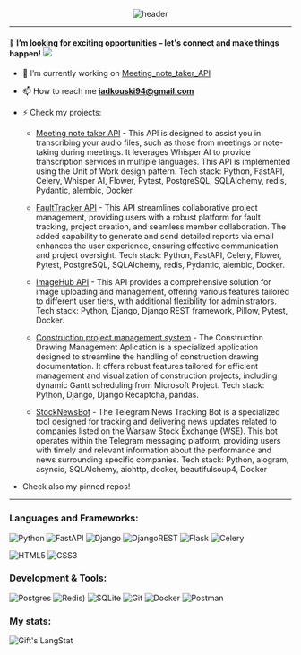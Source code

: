 <!--
**yara-vsk/yara-vsk** is a ✨ _special_ ✨ repository because its `README.md` (this file) appears on your GitHub profile.

Here are some ideas to get you started:

- 🔭 I’m currently working on ...
- 🌱 I’m currently learning ...
- 👯 I’m looking to collaborate on ...
- 🤔 I’m looking for help with ...
- 💬 Ask me about ...
- 📫 How to reach me: ...
- 😄 Pronouns: ...
- ⚡ Fun fact: ...
-->

<div align="center">

![header](https://capsule-render.vercel.app/api?type=venom&height=300&color=0:43cea2,100:185a9d&text=Hi,%20I'm%20Jarosław%20%20Jodkowski%20&reversal=false&fontAlign=50&desc=Python%20Developer%20based%20in%20Warsaw&section=header&textBg=false&fontColor=282829&stroke=023d37&animation=twinkling&descAlign=26&descAlignY=77&fontSize=60)

</div>

<hr>
<h4> 🚀 I’m looking for exciting opportunities – let's connect and make things happen!
<a href="mailto:iadkouski94@gmail.com" target="blank"><img src="https://img.shields.io/badge/Gmail-D14836?style=socials&logo=gmail&logoColor=white" /></a></h4>

- 🔭 I’m currently working on [Meeting_note_taker_API](https://github.com/yara-vsk/Meeting_note_taker_API)

- 📫 How to reach me **iadkouski94@gmail.com**
- ⚡ Check my projects:

  - [Meeting note taker API](https://github.com/yara-vsk/Meeting_note_taker_API) - This API is designed to assist you in transcribing your audio files, such as those from meetings or note-taking during meetings. It leverages Whisper AI to provide transcription services in multiple languages. This API is implemented using the Unit of Work design pattern. Tech stack: Python, FastAPI, Celery, Whisper AI, Flower, Pytest, PostgreSQL, SQLAlchemy, redis, Pydantic, alembic, Docker.

  - [FaultTracker API](https://github.com/yara-vsk/FaultTracker_API) - This API streamlines collaborative project management, providing users with a robust platform for fault tracking, project creation, and seamless member collaboration. The added capability to generate and send detailed reports via email enhances the user experience, ensuring effective communication and project oversight. Tech stack: Python, FastAPI, Celery, Flower, Pytest, PostgreSQL, SQLAlchemy, redis, Pydantic, alembic, Docker.

  - [ImageHub API](https://github.com/yara-vsk/ImageHub_API) - This API provides a comprehensive solution for image uploading and management, offering various features tailored to different user tiers, with additional flexibility for administrators. Tech stack: Python, Django, Django REST framework, Pillow, Pytest, Docker.

  - [Construction project management system](https://github.com/yara-vsk/ConstructionManagementProject) - The Construction Drawing Management Aplication is a specialized application designed to streamline the handling of construction drawing documentation. It offers robust features tailored for efficient management and visualization of construction projects, including dynamic Gantt scheduling from Microsoft Project. Tech stack: Python, Django, Django Recaptcha, pandas.

  - [StockNewsBot](https://github.com/yara-vsk/Telegram_bot_stock_news) - The Telegram News Tracking Bot is a specialized tool designed for tracking and delivering news updates related to companies listed on the Warsaw Stock Exchange (WSE). This bot operates within the Telegram messaging platform, providing users with timely and relevant information about the performance and news surrounding specific companies. Tech stack: Python, aiogram, asyncio, SQLAlchemy, aiohttp, docker, beautifulsoup4, Docker
    
- Check also my pinned repos!
  
<hr>
<!-- LANGS -->
<h3 align="left">Languages and Frameworks:</h3>
<p align="left"> 
    
![Python](https://img.shields.io/badge/python-3670A0?style=flat&logo=python&logoColor=ffdd53)
![FastAPI](https://img.shields.io/badge/FastAPI-005571?style=flat&logo=fastapi)
![Django](https://img.shields.io/badge/django-%23092E20.svg?style=flat&logo=django&logoColor=white)
![DjangoREST](https://img.shields.io/badge/DJANGO-REST-ff1709?style=flat&logo=django&logoColor=white&color=ff1709&labelColor=gray)
![Flask](https://img.shields.io/badge/flask-%23000.svg?style=flat&logo=flask&logoColor=white)
![Celery](https://img.shields.io/badge/celery-%23a9cc54.svg?style=flat&logo=celery&logoColor=ddf4a4)

    
![HTML5](https://img.shields.io/badge/html5-%23E34F26.svg?style=flat&logo=html5&logoColor=white)
![CSS3](https://img.shields.io/badge/css3-%231572B6.svg?style=flat&logo=css3&logoColor=white)
    
 </p>
 
<!--  TOOLS  -->
<h3 align="left">Development & Tools:</h3>
<p align="left"> 

![Postgres](https://img.shields.io/badge/postgres-%23316192.svg?style=flat&logo=postgresql&logoColor=white)
![Redis](https://img.shields.io/badge/redis-%23DD0031.svg?style=flat&logo=redis&logoColor=white))
![SQLite](https://img.shields.io/badge/sqlite-%2307405e.svg?style=flat&logo=sqlite&logoColor=white)
![Git](https://img.shields.io/badge/git-%23F05033.svg?style=flat&logo=git&logoColor=white)
![Docker](https://img.shields.io/badge/docker-%230db7ed.svg?style=flat&logo=docker&logoColor=white)
![Postman](https://img.shields.io/badge/Postman-FF6C37?style=flat&logo=postman&logoColor=white)
    
 </p>
 
 <h3 align="left">My stats:</h3>
<img align="center" src="https://github-readme-streak-stats.herokuapp.com/?user=yara-vsk" alt="Gift's LangStat" />
